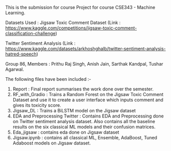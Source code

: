 This is the submission for course Project for course CSE343 - Machine Learning.

Datasets Used : Jigsaw Toxic Comment Dataset (Link : https://www.kaggle.com/competitions/jigsaw-toxic-comment-classification-challenge)

Twitter Sentiment Analysis (Link : https://www.kaggle.com/datasets/arkhoshghalb/twitter-sentiment-analysis-hatred-speech)

Group 86, Members : Prithu Raj Singh, Anish Jain, Sarthak Kandpal, Tushar Agarwal.

The following files have been included :- 
1. Report : Final report summarises the work done over the semester.
2. RF_with_Gradio : Trains a Random Forest on the Jigsaw Toxic Comment Dataset and use it to create a user interface which inputs comment and gives its toxicity score.
3. Jigsaw_DL : Trains a BiLSTM model on the Jigsaw dataset
4. EDA and Preprocessing Twitter : Contains EDA and Preprocessing done on Twitter sentiment analysis dataset. Also contains all the baseline results on the six classical ML models and their confusion matrices.
5. Eda_jigsaw : contains eda done on Jigsaw dataset
6. Jigsaw.ipynb : contains all classical ML, Ensemble, AdaBoost, Tuned Adaboost models on Jigsaw dataset.

